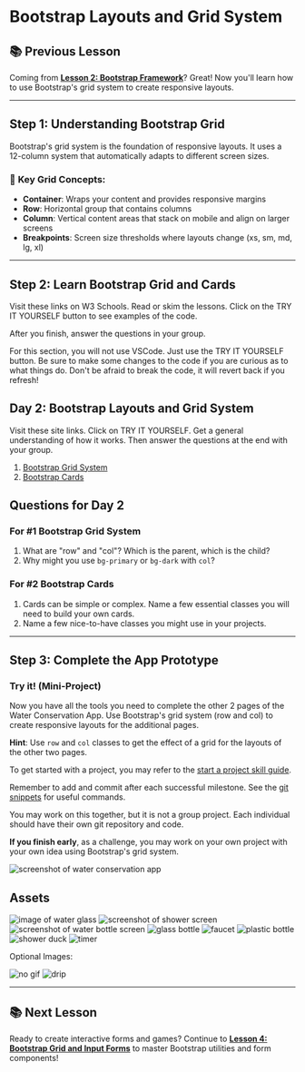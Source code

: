 # Bootstrap Layouts and Grid System

## 📚 **Previous Lesson**

Coming from **[Lesson 2: Bootstrap Framework](../lesson-2-bootstrap-framework/lesson-2-bootstrap-framework.md)**? Great! Now you'll learn how to use Bootstrap's grid system to create responsive layouts.

---

## Step 1: Understanding Bootstrap Grid

Bootstrap's grid system is the foundation of responsive layouts. It uses a 12-column system that automatically adapts to different screen sizes.

### 🚀 **Key Grid Concepts:**
- **Container**: Wraps your content and provides responsive margins
- **Row**: Horizontal group that contains columns
- **Column**: Vertical content areas that stack on mobile and align on larger screens
- **Breakpoints**: Screen size thresholds where layouts change (xs, sm, md, lg, xl)

---

## Step 2: Learn Bootstrap Grid and Cards

Visit these links on W3 Schools. Read or skim the lessons. Click on the TRY IT YOURSELF button to see examples of the code.

After you finish, answer the questions in your group.

For this section, you will not use VSCode. Just use the TRY IT YOURSELF button. Be sure to make some changes to the code if you are curious as to what things do. Don't be afraid to break the code, it will revert back if you refresh!

## Day 2: Bootstrap Layouts and Grid System

Visit these site links. Click on TRY IT YOURSELF. Get a general understanding of how it works. Then answer the questions at the end with your group.

1. [Bootstrap Grid System](https://www.w3schools.com/bootstrap5/bootstrap_grid_basic.php)
2. [Bootstrap Cards](https://www.w3schools.com/bootstrap5/bootstrap_cards.php)

## Questions for Day 2

### For #1 Bootstrap Grid System

1. What are "row" and "col"? Which is the parent, which is the child?
2. Why might you use `bg-primary` or `bg-dark` with `col`?

### For #2 Bootstrap Cards

1. Cards can be simple or complex. Name a few essential classes you will need to build your own cards.
2. Name a few nice-to-have classes you might use in your projects.

---

## Step 3: Complete the App Prototype

### Try it! (Mini-Project)

Now you have all the tools you need to complete the other 2 pages of the Water Conservation App. Use Bootstrap's grid system (row and col) to create responsive layouts for the additional pages.

**Hint**: Use `row` and `col` classes to get the effect of a grid for the layouts of the other two pages.

To get started with a project, you may refer to the [start a project skill guide](../../../resources/skill-guides/start-project.md).

Remember to add and commit after each successful milestone. See the [git snippets](../../../resources/git-snippets.md) for useful commands.

You may work on this together, but it is not a group project. Each individual should have their own git repository and code. 

**If you finish early**, as a challenge, you may work on your own project with your own idea using Bootstrap's grid system.

![screenshot of water conservation app](../../../resources/starter-code/week-4/screenshot-of-water-conservation-app.png)

## Assets

![image of water glass](../../../resources/starter-code/week-4/water-glass.jpg)
![screenshot of shower screen](../../../resources/starter-code/week-4/screenshot-of-showerScreen.png)
![screenshot of water bottle screen](../../../resources/starter-code/week-4/screenshot-of-waterBottleScreen.png)
![glass bottle](../../../resources/starter-code/week-4/glass-bottle.png)
![faucet](../../../resources/starter-code/week-4/faucet.png)
![plastic bottle](../../../resources/starter-code/week-4/plastic-bottle.png)
![shower duck](../../../resources/starter-code/week-4/shower-duck.jpg)
![timer](../../../resources/starter-code/week-4/timer.png)

Optional Images:

![no gif](../../../resources/starter-code/week-4/no.gif)
![drip](../../../resources/starter-code/week-4/drip.png)

---

## 📚 **Next Lesson**

Ready to create interactive forms and games? Continue to **[Lesson 4: Bootstrap Grid and Input Forms](../lesson-4-bootstrap-grid-input/lesson-4-bootstrap-grid-input.md)** to master Bootstrap utilities and form components!